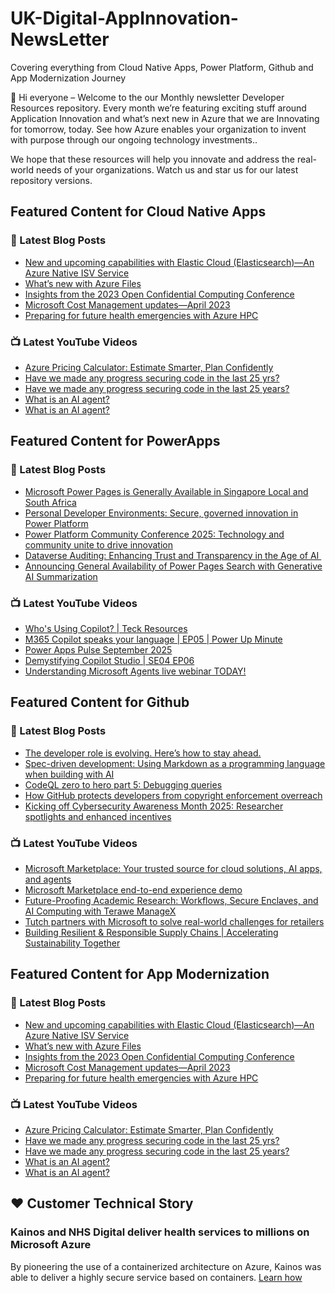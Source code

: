 # UK-Digital-AppInnovation-NewsLetter

Covering everything from Cloud Native Apps, Power Platform, Github and App Modernization Journey

👋 Hi everyone – Welcome to the our Monthly newsletter Developer Resources repository. Every month we’re featuring exciting stuff around Application Innovation and what’s next new in Azure that we are Innovating for tomorrow, today. See how Azure enables your organization to invent with purpose through our ongoing technology investments..


We hope that these resources will help you innovate and address the real-world needs of your organizations. Watch us and star us for our latest repository versions.

## Featured Content for Cloud Native Apps


### 📝 Latest Blog Posts

    
<!-- BLOGCNA:START -->
- [New and upcoming capabilities with Elastic Cloud (Elasticsearch)—An Azure Native ISV Service](https://azure.microsoft.com/blog/new-and-upcoming-capabilities-with-elastic-cloud-elasticsearch-an-azure-native-isv-service/)
- [What’s new with Azure Files](https://azure.microsoft.com/blog/what-s-new-with-azure-files/)
- [Insights from the 2023 Open Confidential Computing Conference](https://azure.microsoft.com/blog/insights-from-the-2023-open-confidential-computing-conference/)
- [Microsoft Cost Management updates—April 2023](https://azure.microsoft.com/blog/microsoft-cost-management-updates-april-2023/)
- [Preparing for future health emergencies with Azure HPC ](https://azure.microsoft.com/blog/preparing-for-future-health-emergencies-with-azure-hpc/)
<!-- BLOGCNA:END -->

### 📺 Latest YouTube Videos

 
<!-- YOUTUBECNA:START -->
- [Azure Pricing Calculator: Estimate Smarter, Plan Confidently](https://www.youtube.com/watch?v=7b84OrcATUQ)
- [Have we made any progress securing code in the last 25 yrs?](https://www.youtube.com/watch?v=65jyjwofPdg)
- [Have we made any progress securing code in the last 25 years?](https://www.youtube.com/shorts/1jZYYCWYgj4)
- [What is an AI agent?](https://www.youtube.com/watch?v=xG3py56UBUo)
- [What is an AI agent?](https://www.youtube.com/shorts/5ms4A7NELtw)
<!-- YOUTUBECNA:END -->

##  Featured Content for PowerApps
### 📝 Latest Blog Posts
<!-- BLOGPOWER:START -->
- [Microsoft Power Pages is Generally Available in Singapore Local and South Africa](https://www.microsoft.com/en-us/power-platform/blog/power-pages/microsoft-power-pages-is-generally-available-in-singapore-local-and-south-africa/)
- [Personal Developer Environments: Secure, governed innovation in Power Platform](https://www.microsoft.com/en-us/power-platform/blog/2025/09/18/personal-developer-environments-secure-governed-innovation-in-power-platform/)
- [Power Platform Community Conference 2025: Technology and community unite to drive innovation](https://www.microsoft.com/en-us/power-platform/blog/power-apps/power-platform-community-conference-2025-technology-and-community-unite-to-drive-innovation/)
- [Dataverse Auditing: Enhancing Trust and Transparency in the Age of AI ](https://www.microsoft.com/en-us/power-platform/blog/2025/09/11/dataverse-auditing/)
- [Announcing General Availability of Power Pages Search with Generative AI Summarization](https://www.microsoft.com/en-us/power-platform/blog/power-pages/announcing-general-availability-of-power-pages-search-with-generative-ai-summarization/)
<!-- BLOGPOWER:END -->
 ### 📺 Latest YouTube Videos
    
<!-- YOUTUBEPOWER:START -->
- [Who&#39;s Using Copilot? | Teck Resources](https://www.youtube.com/watch?v=Zmd4jjAX9Wk)
- [M365 Copilot speaks your language | EP05 | Power Up Minute](https://www.youtube.com/watch?v=am17eDZY2Ug)
- [Power Apps Pulse September 2025](https://www.youtube.com/watch?v=QF1jEkg3CM0)
- [Demystifying Copilot Studio | SE04 EP06](https://www.youtube.com/watch?v=fQ7cq6QLBZQ)
- [Understanding Microsoft Agents live webinar TODAY!](https://www.youtube.com/shorts/CIlwDQLOew4)
<!-- YOUTUBEPOWER:END -->

##  Featured Content for Github
### 📝 Latest Blog Posts
<!-- BLOGGITHUB:START -->
- [The developer role is evolving. Here’s how to stay ahead.](https://github.blog/ai-and-ml/the-developer-role-is-evolving-heres-how-to-stay-ahead/)
- [Spec-driven development: Using Markdown as a programming language when building with AI](https://github.blog/ai-and-ml/generative-ai/spec-driven-development-using-markdown-as-a-programming-language-when-building-with-ai/)
- [CodeQL zero to hero part 5: Debugging queries](https://github.blog/security/vulnerability-research/codeql-zero-to-hero-part-5-debugging-queries/)
- [How GitHub protects developers from copyright enforcement overreach](https://github.blog/news-insights/policy-news-and-insights/how-github-protects-developers-from-copyright-enforcement-overreach/)
- [Kicking off Cybersecurity Awareness Month 2025: Researcher spotlights and enhanced incentives](https://github.blog/security/vulnerability-research/kicking-off-cybersecurity-awareness-month-2025-researcher-spotlights-and-enhanced-incentives/)
<!-- BLOGGITHUB:END -->
### 📺 Latest YouTube Videos
<!-- YOUTUBEGITHUB:START -->
- [Microsoft Marketplace: Your trusted source for cloud solutions, AI apps, and agents](https://www.youtube.com/watch?v=ACM_lNWx8kQ)
- [Microsoft Marketplace end-to-end experience demo](https://www.youtube.com/watch?v=SilJPeLXmL8)
- [Future-Proofing Academic Research: Workflows, Secure Enclaves, and AI Computing with Terawe ManageX](https://www.youtube.com/watch?v=vdZeka_5-Ss)
- [Tutch partners with Microsoft to solve real-world challenges for retailers](https://www.youtube.com/watch?v=0BqIUtFL3KY)
- [Building Resilient &amp; Responsible Supply Chains | Accelerating Sustainability Together](https://www.youtube.com/watch?v=zQukNIKywIo)
<!-- YOUTUBEGITHUB:END -->
##  Featured Content for App Modernization
### 📝 Latest Blog Posts
<!-- BLOGAPPMOD:START -->
- [New and upcoming capabilities with Elastic Cloud (Elasticsearch)—An Azure Native ISV Service](https://azure.microsoft.com/blog/new-and-upcoming-capabilities-with-elastic-cloud-elasticsearch-an-azure-native-isv-service/)
- [What’s new with Azure Files](https://azure.microsoft.com/blog/what-s-new-with-azure-files/)
- [Insights from the 2023 Open Confidential Computing Conference](https://azure.microsoft.com/blog/insights-from-the-2023-open-confidential-computing-conference/)
- [Microsoft Cost Management updates—April 2023](https://azure.microsoft.com/blog/microsoft-cost-management-updates-april-2023/)
- [Preparing for future health emergencies with Azure HPC ](https://azure.microsoft.com/blog/preparing-for-future-health-emergencies-with-azure-hpc/)
<!-- BLOGAPPMOD:END -->
### 📺 Latest YouTube Videos
<!-- YOUTUBEAPPMOD:START -->
- [Azure Pricing Calculator: Estimate Smarter, Plan Confidently](https://www.youtube.com/watch?v=7b84OrcATUQ)
- [Have we made any progress securing code in the last 25 yrs?](https://www.youtube.com/watch?v=65jyjwofPdg)
- [Have we made any progress securing code in the last 25 years?](https://www.youtube.com/shorts/1jZYYCWYgj4)
- [What is an AI agent?](https://www.youtube.com/watch?v=xG3py56UBUo)
- [What is an AI agent?](https://www.youtube.com/shorts/5ms4A7NELtw)
<!-- YOUTUBEAPPMOD:END -->


## ♥️ Customer Technical Story 

### Kainos and NHS Digital deliver health services to millions on Microsoft Azure

By pioneering the use of a containerized architecture on Azure, Kainos was able to deliver a highly secure service based on containers. [Learn how](https://customers.microsoft.com/en-us/story/1368348549535774520-kainos-and-nhs-digital-deliver-health-services-to-millions-on-microsoft-azure)

